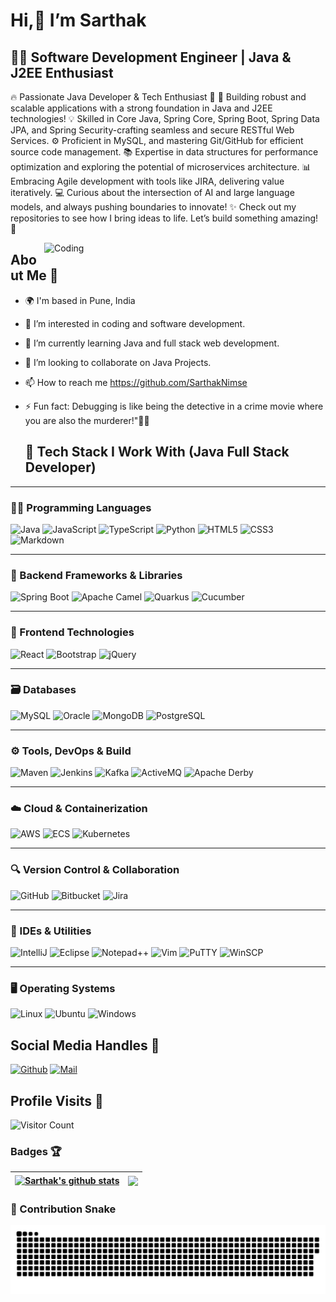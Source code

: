 # Hi,👋 I’m Sarthak

## 👨‍💻 Software Development Engineer | Java & J2EE Enthusiast

🔥 Passionate Java Developer & Tech Enthusiast 🌟
🚀 Building robust and scalable applications with a strong foundation in Java and J2EE technologies!
💡 Skilled in Core Java, Spring Core, Spring Boot, Spring Data JPA, and Spring Security-crafting seamless and secure RESTful Web Services.
⚙️ Proficient in MySQL, and mastering Git/GitHub for efficient source code management.
📚 Expertise in data structures for performance optimization and exploring the potential of microservices architecture.
📊 Embracing Agile development with tools like JIRA, delivering value iteratively.
💻 Curious about the intersection of AI and large language models, and always pushing boundaries to innovate!
✨ Check out my repositories to see how I bring ideas to life. Let’s build something amazing! 🌟



<img align="right" alt="Coding" width="450" src="https://cdn.dribbble.com/users/1162077/screenshots/3848914/programmer.gif">

## About Me 👋
- 🌍 I'm based in Pune, India
- 👀 I’m interested in coding and software development.
- 🌱 I’m currently learning Java and full stack web development.
- 💞️ I’m looking to collaborate on Java Projects.
- 📫 How to reach me https://github.com/SarthakNimse
- ⚡ Fun fact: Debugging is like being the detective
 in a crime movie where you are also the murderer!"🕵️‍♂️ 


  ## 🚀 Tech Stack I Work With (Java Full Stack Developer)

---

### 🧑‍💻 Programming Languages
<p>
  <img height="40" src="https://www.vectorlogo.zone/logos/java/java-horizontal.svg" alt="Java"/>
  <img height="40" src="https://www.vectorlogo.zone/logos/javascript/javascript-ar21.svg" alt="JavaScript"/>
  <img height="40" src="https://www.vectorlogo.zone/logos/typescriptlang/typescriptlang-ar21.svg" alt="TypeScript"/>
  <img height="40" src="https://www.vectorlogo.zone/logos/python/python-ar21.svg" alt="Python"/>
  <img height="40" src="https://www.vectorlogo.zone/logos/w3_html5/w3_html5-ar21.svg" alt="HTML5"/>
  <img height="40" src="https://www.vectorlogo.zone/logos/w3_css/w3_css-ar21.svg" alt="CSS3"/>
  <img height="35" src="https://img.icons8.com/ios-filled/50/markdown.png" alt="Markdown"/>
</p>

---

### 🌱 Backend Frameworks & Libraries
<p>
  <img height="40" src="https://www.vectorlogo.zone/logos/springio/springio-ar21.svg" alt="Spring Boot"/>
  <img height="35" src="https://raw.githubusercontent.com/get-icon/geticon/master/icons/apache-camel.svg?raw=true" alt="Apache Camel"/>
  <img height="35" src="https://raw.githubusercontent.com/get-icon/geticon/master/icons/quarkus.svg?raw=true" alt="Quarkus"/>
  <img height="40" src="https://www.vectorlogo.zone/logos/cucumberio/cucumberio-ar21.svg" alt="Cucumber"/>
</p>


---

### 🎨 Frontend Technologies
<p>
  <img height="40" src="https://www.vectorlogo.zone/logos/reactjs/reactjs-ar21.svg" alt="React"/>
  <img height="40" src="https://www.vectorlogo.zone/logos/bootstrap/bootstrap-ar21.svg" alt="Bootstrap"/>
  <img height="40" src="https://www.vectorlogo.zone/logos/jquery/jquery-ar21.svg" alt="jQuery"/>
</p>

---

### 🗃️ Databases
<p>
  <img height="40" src="https://www.vectorlogo.zone/logos/mysql/mysql-horizontal.svg" alt="MySQL"/>
  <img height="40" src="https://www.vectorlogo.zone/logos/oracle/oracle-ar21.svg" alt="Oracle"/>
  <img height="40" src="https://www.vectorlogo.zone/logos/mongodb/mongodb-ar21.svg" alt="MongoDB"/>
  <img height="40" src="https://www.vectorlogo.zone/logos/postgresql/postgresql-ar21.svg" alt="PostgreSQL"/>
</p>

---

### ⚙️ Tools, DevOps & Build
<p>
  <img height="35" src="https://raw.githubusercontent.com/get-icon/geticon/master/icons/maven.svg" alt="Maven"/>
  <img height="40" src="https://www.vectorlogo.zone/logos/jenkins/jenkins-icon.svg" alt="Jenkins"/>
  <img height="40" src="https://www.vectorlogo.zone/logos/apache_kafka/apache_kafka-ar21.svg" alt="Kafka"/>
  <img height="40" src="https://www.vectorlogo.zone/logos/apache_activemq/apache_activemq-ar21.svg" alt="ActiveMQ"/>
  <img height="35" src="https://raw.githubusercontent.com/get-icon/geticon/master/icons/derby.svg" alt="Apache Derby"/>
</p>

---

### ☁️ Cloud & Containerization
<p>
  <img height="40" src="https://www.vectorlogo.zone/logos/amazon_aws/amazon_aws-ar21.svg" alt="AWS"/>
  <img height="40" src="https://www.vectorlogo.zone/logos/amazon_elasticcontainer/amazon_elasticcontainer-ar21.svg" alt="ECS"/>
  <img height="40" src="https://www.vectorlogo.zone/logos/kubernetes/kubernetes-ar21.svg" alt="Kubernetes"/>
</p>

---

### 🔍 Version Control & Collaboration
<p>
  <img height="40" src="https://www.vectorlogo.zone/logos/github/github-ar21.svg" alt="GitHub"/>
  <img height="40" src="https://www.vectorlogo.zone/logos/bitbucket/bitbucket-ar21.svg" alt="Bitbucket"/>
  <img height="40" src="https://www.vectorlogo.zone/logos/atlassian_jira/atlassian_jira-ar21.svg" alt="Jira"/>
</p>

---

### 🧰 IDEs & Utilities
<p>
  <img height="40" src="https://img.icons8.com/color/344/intellij-idea.png" alt="IntelliJ"/>
  <img height="35" src="https://raw.githubusercontent.com/get-icon/geticon/master/icons/eclipse-logo.svg" alt="Eclipse"/>
  <img height="40" src="https://img.icons8.com/color/344/notepad-plus-plus.png" alt="Notepad++"/>
  <img height="40" src="https://www.vectorlogo.zone/logos/vim/vim-ar21.svg" alt="Vim"/>
  <img height="40" src="https://upload.wikimedia.org/wikipedia/commons/b/b6/PuTTY_icon_128px.png" alt="PuTTY"/>
  <img height="40" src="https://upload.wikimedia.org/wikipedia/commons/d/de/WinSCP_Logo.png" alt="WinSCP"/>
</p>

---

### 🖥️ Operating Systems
<p>
  <img height="40" src="https://www.vectorlogo.zone/logos/linux/linux-ar21.svg" alt="Linux"/>
  <img height="40" src="https://www.vectorlogo.zone/logos/ubuntu/ubuntu-ar21.svg" alt="Ubuntu"/>
  <img height="40" src="https://raw.githubusercontent.com/get-icon/geticon/master/icons/microsoft-windows.svg" alt="Windows"/>
</p>


## Social Media Handles 🐙
[![Github](https://img.shields.io/github/followers/SarthakNimse?label=Follow&style=social)](https://github.com/SarthakNimse)
[![Mail](https://img.shields.io/badge/sarthaknimse1999@gmail.com-gray?style=flat-square&logo=gmail&logoColor=red&link=)](mailto:sarthaknimse1999@gmail.com)

## Profile Visits 👀
![Visitor Count](https://profile-counter.glitch.me/{SarthakNimse}/count.svg)

### Badges 🏆
| <a href="https://github.com/SarthakNimse/SarthakNimse"><img align="center" src="https://github-readme-stats.vercel.app/api?username=SarthakNimse&show_icons=true&theme=buefy&hide_border=true&count_private=true" alt="Sarthak's github stats" /></a> | <a href="https://github.com/SarthakNimse/SarthakNimse"><img align="center" src="https://github-readme-stats.vercel.app/api/top-langs/?username=SarthakNimse&layout=compact&theme=buefy&hide_border=true&langs_count=8" /></a> |
| ------------- | ------------- |


### 🐍 Contribution Snake

<picture>
  <source media="(prefers-color-scheme: dark)" srcset="https://github.com/SarthakNimse/sarthaknimse/blob/main/github-contribution-grid-snake-dark.svg" />
  <source media="(prefers-color-scheme: light)" srcset="https://github.com/SarthakNimse/sarthaknimse/blob/main/github-contribution-grid-snake.svg" />
  <img alt="github contribution grid snake animation" src="https://github.com/SarthakNimse/sarthaknimse/blob/main/github-contribution-grid-snake.svg" />
</picture>


